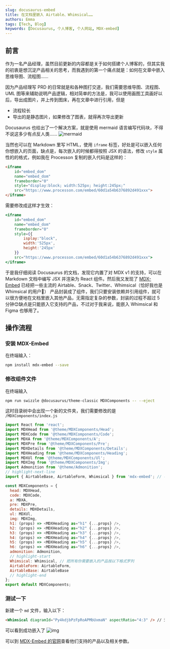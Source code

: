 ```yaml
---
slug: docusaurus-embed
title: 在文档里嵌入 Airtable、Whimsical……
authors: Emma
tags: [Tech, Blog]
keywords: [Docusaurus, 个人博客, 个人网站, MDX-embed]
---
```


## 前言
作为一名产品经理，虽然目前更新的内容都是关于如何搭建个人博客的，但其实我的初衷是想沉淀产品相关的思考，而我遇到的第一个痛点就是：如何在文章中嵌入思维导图、流程图……  

<!--truncate-->

因为产品经理写 PRD 的日常就是和各种图打交道，我们需要思维导图、流程图、UML 图等来辅助说明产品逻辑，相对简单的方法是，我可以使用画图工具画好以后，导出成图片，并上传到图床，再在文章中进行引用，但是
- 流程较长
- 导出的是静态图片，如果修改了图表，就得再次导出更新

Docusaurus 也给出了一个解决方案，就是使用 mermaid 语言编写代码块，不得不说这多少有点反人类……
![mermaid](https://s1.vika.cn/space/2022/10/29/95029bcc30254cbe9341ea9e22740535)

当然也可以在 Markdown 里写 HTML，使用 `iframe` 标签，好处是可以嵌入任何你想嵌入的页面，缺点是，每次嵌入的时候都得按照 JSX 的语法，修改 `style` 属性的的格式，例如我在 Processon 复制的嵌入代码是这样的：
``` html
<iframe 
    id="embed_dom" 
    name="embed_dom" 
    frameborder="0" 
    style="display:block; width:525px; height:245px;" 
    src="https://www.processon.com/embed/60d1a54b6376892d491xxx">
</iframe>
```

需要修改成这样才生效：
``` jsx
<iframe 
    id="embed_dom" 
    name="embed_dom" 
    frameborder="0" 
    style={{
        isplay:"block", 
        width:'525px', 
        height:'245px'
    }} 
    src="https://www.processon.com/embed/60d1a54b6376892d491xxx">
</iframe>
```

于是我仔细阅读 Docusaurus 的文档，发现它内置了对 MDX v1 的支持，可以在 Markdown 文档中编写 JSX 并渲染为 React 组件。然后我又发现了 [MDX-Embed](https://www.mdx-embed.com/?path=/docs/introduction--page) 已经把一些主流的 Airtable、Snack、Twitter、Whimsical（恰好我也是 Whimsical 的用户🎉） 产品封装成了组件，我们只要安装依赖并引用组件，就可以很方便地在文档里嵌入其他产品，无需指定复杂的参数，封装的过程不超过 5 分钟😊缺点是只能嵌入它支持的产品，不过对于我来说，能嵌入 Whimsical 和 Figma 也够用了。

## 操作流程
### 安装 MDX-Embed
在终端输入：
``` bash
npm install mdx-embed --save
```

### 修改组件文件
在终端输入
``` bash
npm run swizzle @docusaurus/theme-classic MDXComponents -- --eject
```

这时目录树中会出现一个新的文件夹，我们需要修改的是 `/MDXComponents/index.js`
``` js
import React from 'react';
import MDXHead from '@theme/MDXComponents/Head';
import MDXCode from '@theme/MDXComponents/Code';
import MDXA from '@theme/MDXComponents/A';
import MDXPre from '@theme/MDXComponents/Pre';
import MDXDetails from '@theme/MDXComponents/Details';
import MDXHeading from '@theme/MDXComponents/Heading';
import MDXUl from '@theme/MDXComponents/Ul';
import MDXImg from '@theme/MDXComponents/Img';
import Admonition from '@theme/Admonition';
// highlight-next-line
import { AirtableBase, AirtableForm, Whimsical } from 'mdx-embed'; // 导入你需要嵌入的产品即可

const MDXComponents = {
  head: MDXHead,
  code: MDXCode,
  a: MDXA,
  pre: MDXPre,
  details: MDXDetails,
  ul: MDXUl,
  img: MDXImg,
  h1: (props) => <MDXHeading as="h1" {...props} />,
  h2: (props) => <MDXHeading as="h2" {...props} />,
  h3: (props) => <MDXHeading as="h3" {...props} />,
  h4: (props) => <MDXHeading as="h4" {...props} />,
  h5: (props) => <MDXHeading as="h5" {...props} />,
  h6: (props) => <MDXHeading as="h6" {...props} />,
  admonition: Admonition,
  // highlight-start
  Whimsical: Whimsical, // 把所有你需要嵌入的产品按以下格式罗列
  AirtableForm: AirtableForm,
  AirtableBase: AirtableBase
  // highlight-end
};
export default MDXComponents;
```

### 测试一下
新建一个 `md` 文件，输入以下：
``` md
<Whimsical diagramId="Py4kdjbPzFpRoAPMbUxmaN" aspectRatio="4:3" /> // 无需每个页面都导入一遍，使用标签即可
```

可以看到成功嵌入了
![img](https://s1.vika.cn/space/2022/10/29/7fcb1bca5f2b43b798d0bd995521c79c)

可以到 [MDX-Embed 的官网](https://www.mdx-embed.com/?path=/docs/introduction--page)查看他们支持的产品以及相关参数。
